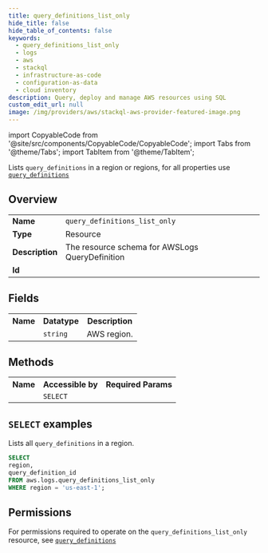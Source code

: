 ```yaml
---
title: query_definitions_list_only
hide_title: false
hide_table_of_contents: false
keywords:
  - query_definitions_list_only
  - logs
  - aws
  - stackql
  - infrastructure-as-code
  - configuration-as-data
  - cloud inventory
description: Query, deploy and manage AWS resources using SQL
custom_edit_url: null
image: /img/providers/aws/stackql-aws-provider-featured-image.png
---
```


import CopyableCode from '@site/src/components/CopyableCode/CopyableCode';
import Tabs from '@theme/Tabs';
import TabItem from '@theme/TabItem';

Lists <code>query_definitions</code> in a region or regions, for all properties use <a href="/providers/aws/serviceName/query_definitions/"><code>query_definitions</code></a>

## Overview
<table><tbody>
<tr><td><b>Name</b></td><td><code>query_definitions_list_only</code></td></tr>
<tr><td><b>Type</b></td><td>Resource</td></tr>
<tr><td><b>Description</b></td><td>The resource schema for AWSLogs QueryDefinition</td></tr>
<tr><td><b>Id</b></td><td><CopyableCode code="aws.logs.query_definitions_list_only" /></td></tr>
</tbody></table>

## Fields
<table><tbody><tr><th>Name</th><th>Datatype</th><th>Description</th></tr><tr><td><CopyableCode code="region" /></td><td><code>string</code></td><td>AWS region.</td></tr>
</tbody></table>

## Methods

<table><tbody>
  <tr>
    <th>Name</th>
    <th>Accessible by</th>
    <th>Required Params</th>
  </tr>
  <tr>
    <td><CopyableCode code="list_resources" /></td>
    <td><code>SELECT</code></td>
    <td><CopyableCode code="region" /></td>
  </tr>
</tbody></table>

## `SELECT` examples
Lists all <code>query_definitions</code> in a region.
```sql
SELECT
region,
query_definition_id
FROM aws.logs.query_definitions_list_only
WHERE region = 'us-east-1';
```


## Permissions

For permissions required to operate on the <code>query_definitions_list_only</code> resource, see <a href="/providers/aws/logs/query_definitions/#permissions"><code>query_definitions</code></a>

